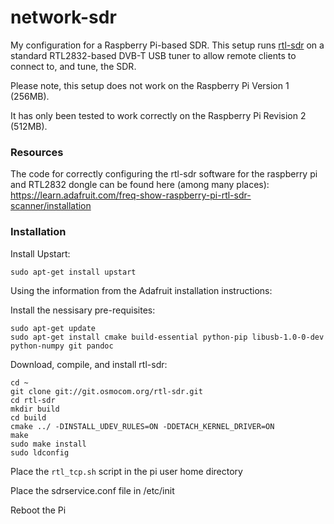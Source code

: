 # network-sdr

My configuration for a Raspberry Pi-based SDR. This setup runs [rtl-sdr](http://sdr.osmocom.org/trac/wiki/rtl-sdr) on a standard RTL2832-based DVB-T USB tuner to allow remote clients to connect to, and tune, the SDR.

Please note, this setup does not work on the Raspberry Pi Version 1 (256MB).

It has only been tested to work correctly on the Raspberry Pi Revision 2 (512MB). 

### Resources

The code for correctly configuring the rtl-sdr software for the raspberry pi and RTL2832 dongle can be found here (among many places): https://learn.adafruit.com/freq-show-raspberry-pi-rtl-sdr-scanner/installation

### Installation

Install Upstart:

`sudo apt-get install upstart`

Using the information from the Adafruit installation instructions:

Install the nessisary pre-requisites:
```
sudo apt-get update
sudo apt-get install cmake build-essential python-pip libusb-1.0-0-dev python-numpy git pandoc
```

Download, compile, and install rtl-sdr:
```
cd ~
git clone git://git.osmocom.org/rtl-sdr.git
cd rtl-sdr
mkdir build
cd build
cmake ../ -DINSTALL_UDEV_RULES=ON -DDETACH_KERNEL_DRIVER=ON
make
sudo make install
sudo ldconfig
```

Place the `rtl_tcp.sh` script in the pi user home directory

Place the sdrservice.conf file in /etc/init

Reboot the Pi
